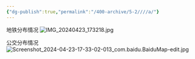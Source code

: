 ```yaml
---
{"dg-publish":true,"permalink":"/400-archive/5-2////a/"}
---
```


地铁分布情况
![IMG_20240423_173218.jpg](/img/user/800-%E5%85%B6%E4%BB%96/801-%E5%9B%BE%E7%89%87/IMG_20240423_173218.jpg)

公交分布情况
![Screenshot_2024-04-23-17-33-02-013_com.baidu.BaiduMap-edit.jpg](/img/user/800-%E5%85%B6%E4%BB%96/801-%E5%9B%BE%E7%89%87/Screenshot_2024-04-23-17-33-02-013_com.baidu.BaiduMap-edit.jpg)